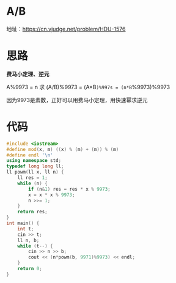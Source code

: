 # A/B

地址：https://cn.vjudge.net/problem/HDU-1576

# 思路

**费马小定理、逆元**

A%9973 = n 求 (A/B)%9973 = (A*B`)%997s = (n*B`%9973)%9973

因为9973是素数，正好可以用费马小定理，用快速幂求逆元

# 代码

```cpp
#include <iostream>
#define mod(x, m) ((x) % (m) + (m)) % (m)
#define endl '\n'
using namespace std;
typedef long long ll;
ll powm(ll x, ll n) {
    ll res = 1;
    while (n) {
        if (n&1) res = res * x % 9973;
        x = x * x % 9973;
        n >>= 1;
    }
    return res;
}
int main() {
    int t;
    cin >> t;
    ll n, b;
    while (t--) {
        cin >> n >> b;
        cout << (n*powm(b, 9971)%9973) << endl;
    }
    return 0;
}
```